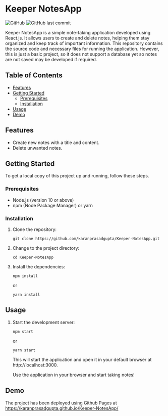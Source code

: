 # Keeper NotesApp

![GitHub](https://img.shields.io/github/license/karanprasadgupta/Keeper-NotesApp)
![GitHub last commit](https://img.shields.io/github/last-commit/karanprasadgupta/Keeper-NotesApp)

Keeper NotesApp is a simple note-taking application developed using React.js. It allows users to create and delete notes, helping them stay organized and keep track of important information. This repository contains the source code and necessary files for running the application. However, this is just a basic project, so it does not support a database yet so notes are not saved may be developed if required.

## Table of Contents

- [Features](#features)
- [Getting Started](#getting-started)
  - [Prerequisites](#prerequisites)
  - [Installation](#installation)
- [Usage](#usage)
- [Demo](#demo)

## Features

- Create new notes with a title and content.
- Delete unwanted notes.

## Getting Started

To get a local copy of this project up and running, follow these steps.

### Prerequisites

- Node.js (version 10 or above)
- npm (Node Package Manager) or yarn

### Installation

1. Clone the repository:

   ```shell
   git clone https://github.com/karanprasadgupta/Keeper-NotesApp.git
   ```
2. Change to the project directory:

   ```shell
   cd Keeper-NotesApp
   ```
3. Install the dependencies:

   ```shell
   npm install
   ```
   or
   
    ```shell
   yarn install
   ```
## Usage
1. Start the development server:

    ```shell
    npm start
    ```
    or

    ```shell
    yarn start
    ```
    This will start the application and open it in your default browser at http://localhost:3000.
   
    Use the application in your browser and start taking notes!

## Demo

The project has been deployed using Github Pages at https://karanprasadgupta.github.io/Keeper-NotesApp/
   
